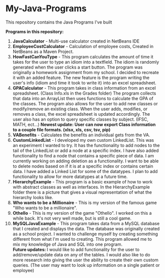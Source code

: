 # My-Java-Programs
This repository contains the Java Programs I've built

<b>Programs in this repository:</b>
<ol>
<li><b>JavaCalculator</b> - Multi-use calculator created in NetBeans IDE</li>
<li><b>EmployeeCostCalculator</b> - Calculation of employee costs, Created in NetBeans as a Maven Project.</li>
<li><b>HowFastCanYouType</b> - This program calculates the amount of time it takes for the user to type an idiom into a textfield. The idiom is randomly generated when the user clicks a start button. The program was originally a homework assignment from my school. I decided to recreate it with an added feature. The new feature is the program writing the user's info (idiom and time it took to write it) into an excel spreadsheet.</li>
<li><b>GPACalculator</b> - This program takes in class information from an excel spreadsheet. (Class Info.xls in the Grades folder) The program collects that data into an ArrayList then uses functions to calculate the GPA of the classes. The program also allows for the user to add new classes or modify/remove an existing class. When the user adds, modifies, or removes a class, the excel spreadsheet is updated accordingly. The user also has an option to query specific classes by subject. (IFSC, MATH, ect...) <b>Newest update: User can now export Class information to a couple file formats. (xlsx, xls, csv, tsv, pip)</b><br>
  <li><b>VABenefits</b> - Calculates the benefits an individual gets from the VA.</li>
  <li><b>CustomLinkedList</b> - I developed my own custom LinkedList. This was an experiment I wanted to try. It has the functionality to add nodes to the tail of the LinkedList or add a node at a specific index. I have also added functionality to find a node that contains a specific piece of data. I am currently working on adding deletion as a functionality. I want to be able to delete nodes based on if it is at a specific index or contains certain data. I have added a Linked List for some of the datatypes. I plan to add functionality to allow for more datatypes at a future time.</li>
  <li><b>HierarchyExample</b> - This program is a basic example of how to work with abstract classes as well as interfaces. In the HierarchyExample folder there is a picture that gives a visual representation of what the hierarchy looks like.</li>
  <li><b>Who wants to be a Millionaire</b> - This is my version of the famous game "Who wants to be a millionaire".</li>
  <li><b>Othello</b> - This is my version of the game "Othello". I worked on this a while back. It's not very well made, but is still a cool game.</li>
  <li><b>MySQLJavaExample</b> - This program takes data from a MySQL database that I created and displays the data. The database was originally created as a school project. I wanted to challenge myself by creating something different from what I'm used to creating. This program allowed me to mix my knowledge of Java and SQL into one program.<br>
    <b>Future updates: </b>I would like to add functionality for the user to add/remove/update data on any of the tables. I would also like to do more research into giving the user the ability to create their own custom queries. (The user may want to look up information on a single patient or employee)</li>
</ol>
